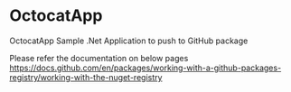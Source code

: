 # OctocatApp
OctocatApp
Sample .Net Application to push to GitHub package

Please refer the documentation on below pages
https://docs.github.com/en/packages/working-with-a-github-packages-registry/working-with-the-nuget-registry
#

